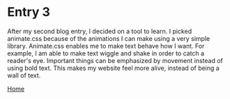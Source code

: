 # Entry 3

After my second blog entry, I decided on a tool to learn. I picked animate.css because of the animations I can make using a very simple library. Animate.css enables me to make text behave how I want. For example, I am able to make text wiggle and shake in order to catch a reader's eye. Important things can be emphasized by movement instead of using bold text. This makes my website feel more alive, instead of being a wall of text.  

[Home](../README.md)